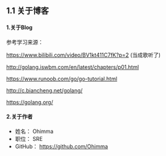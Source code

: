 ## 1.1 关于博客


#### 1.关于Blog

参考学习来源：

https://www.bilibili.com/video/BV1kt411C7fK?p=2 (当成歌听了)

http://golang.iswbm.com/en/latest/chapters/p01.html

https://www.runoob.com/go/go-tutorial.html

http://c.biancheng.net/golang/

https://golang.org/


#### 2.关于作者

* 姓名：     Ohimma
* 职位：     SRE
* GitHub：   https://github.com/Ohimma
